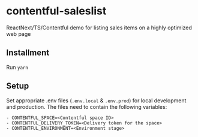 # contentful-saleslist
ReactNext/TS/Contentful demo for listing sales items on a highly optimized web page

## Installment
Run `yarn`

## Setup

Set appropriate .env files (`.env.local` & `.env.prod`) for local development and production. The files need to contain the following variables:
  ```
  - CONTENTFUL_SPACE=<Contentful space ID>
  - CONTENTFUL_DELIVERY_TOKEN=<Delivery token for the space>
  - CONTENTFUL_ENVIRONMENT=<Environment stage>
  ```
